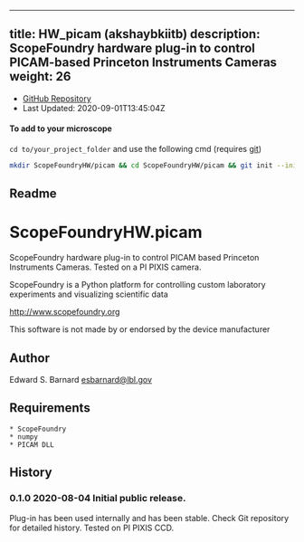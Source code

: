 
---
title: HW_picam (akshaybkiitb)
description: ScopeFoundry hardware plug-in to control PICAM-based Princeton Instruments Cameras
weight: 26
---
- [GitHub Repository](https://github.com/akshaybkiitb/HW_picam)
- Last Updated: 2020-09-01T13:45:04Z

#### To add to your microscope 

`cd to/your_project_folder` and use the following cmd (requires [git](/docs/100_development/20_git/))

```bash
mkdir ScopeFoundryHW/picam && cd ScopeFoundryHW/picam && git init --initial-branch=master && git remote add upstream_akshaybkiitb https://github.com/akshaybkiitb/HW_picam && git pull upstream_akshaybkiitb master && cd ../..
```

## Readme
ScopeFoundryHW.picam
===================================

ScopeFoundry hardware plug-in to control PICAM based Princeton Instruments
Cameras. Tested on a PI PIXIS camera.

ScopeFoundry is a Python platform for controlling custom laboratory 
experiments and visualizing scientific data

<http://www.scopefoundry.org>

This software is not made by or endorsed by the device manufacturer


Author
----------

Edward S. Barnard <esbarnard@lbl.gov>


Requirements
------------

	* ScopeFoundry
	* numpy
	* PICAM DLL
	
	
History
--------

### 0.1.0	2020-08-04	Initial public release.

Plug-in has been used internally and has been stable.
Check Git repository for detailed history. Tested on PI PIXIS CCD.



